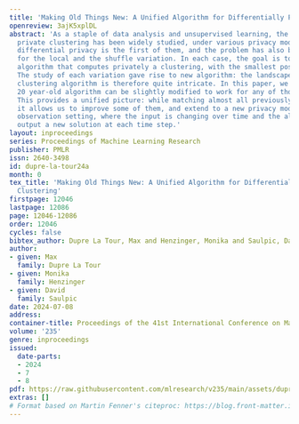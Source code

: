 ```yaml
---
title: 'Making Old Things New: A Unified Algorithm for Differentially Private Clustering'
openreview: 3ajK5xplDL
abstract: 'As a staple of data analysis and unsupervised learning, the problem of
  private clustering has been widely studied, under various privacy models. Centralized
  differential privacy is the first of them, and the problem has also been studied
  for the local and the shuffle variation. In each case, the goal is to design an
  algorithm that computes privately a clustering, with the smallest possible error.
  The study of each variation gave rise to new algorithm: the landscape of private
  clustering algorithm is therefore quite intricate. In this paper, we show that a
  20 year-old algorithm can be slightly modified to work for any of those models.
  This provides a unified picture: while matching almost all previously known results,
  it allows us to improve some of them, and extend to a new privacy model, the continual
  observation setting, where the input is changing over time and the algorithm must
  output a new solution at each time step.'
layout: inproceedings
series: Proceedings of Machine Learning Research
publisher: PMLR
issn: 2640-3498
id: dupre-la-tour24a
month: 0
tex_title: 'Making Old Things New: A Unified Algorithm for Differentially Private
  Clustering'
firstpage: 12046
lastpage: 12086
page: 12046-12086
order: 12046
cycles: false
bibtex_author: Dupre La Tour, Max and Henzinger, Monika and Saulpic, David
author:
- given: Max
  family: Dupre La Tour
- given: Monika
  family: Henzinger
- given: David
  family: Saulpic
date: 2024-07-08
address:
container-title: Proceedings of the 41st International Conference on Machine Learning
volume: '235'
genre: inproceedings
issued:
  date-parts:
  - 2024
  - 7
  - 8
pdf: https://raw.githubusercontent.com/mlresearch/v235/main/assets/dupre-la-tour24a/dupre-la-tour24a.pdf
extras: []
# Format based on Martin Fenner's citeproc: https://blog.front-matter.io/posts/citeproc-yaml-for-bibliographies/
---
```

